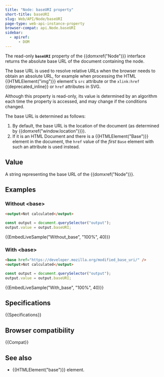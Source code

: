 ```yaml
---
title: "Node: baseURI property"
short-title: baseURI
slug: Web/API/Node/baseURI
page-type: web-api-instance-property
browser-compat: api.Node.baseURI
sidebar:
  - apiref:
      - DOM
---
```


The read-only **`baseURI`** property of the {{domxref("Node")}} interface
returns the absolute base URL of the document containing the node.

The base URL is used to resolve relative URLs when the browser needs to obtain an absolute URL, for example when processing the HTML {{HTMLElement("img")}} element's `src` attribute or the `xlink:href` {{deprecated_inline}} or `href` attributes in SVG.

Although this property is read-only, its value is determined by an algorithm each time
the property is accessed, and may change if the conditions changed.

The base URL is determined as follows:

1. By default, the base URL is the location of the document (as determined by {{domxref("window.location")}}).
2. If it is an HTML Document and there is a {{HTMLElement("Base")}} element in the document,
   the `href` value of the _first_ `Base` element with such an attribute is used instead.

## Value

A string representing the base URL of the {{domxref("Node")}}.

## Examples

### Without \<base>

```html
<output>Not calculated</output>
```

```js
const output = document.querySelector("output");
output.value = output.baseURI;
```

{{EmbedLiveSample("Without_base", "100%", 40)}}

### With \<base>

```html
<base href="https://developer.mozilla.org/modified_base_uri/" />
<output>Not calculated</output>
```

```js
const output = document.querySelector("output");
output.value = output.baseURI;
```

{{EmbedLiveSample("With_base", "100%", 40)}}

## Specifications

{{Specifications}}

## Browser compatibility

{{Compat}}

## See also

- {{HTMLElement("base")}} element.
